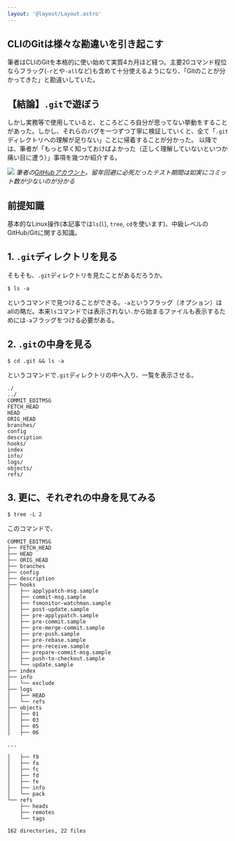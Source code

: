 ```yaml
---
layout: '@layout/Layout.astro'
---
```

## CLIのGitは様々な勘違いを引き起こす
筆者はCLIのGitを本格的に使い始めて実質4カ月ほど経つ。主要20コマンド程位ならフラッグ(`-r`とや`-all`など)も含めて十分使えるようになり、「Gitのことが分かってきた」と勘違いしていた。

## 【結論】`.git`で遊ぼう
しかし実務等で使用していると、ところどころ自分が思ってない挙動をすることがあった。しかし、それらのバグを一つずつ丁寧に検証していくと、全て「`.git`ディレクトリへの理解が足りない」ことに帰着することが分かった。
以降では、筆者が「もっと早く知っておけばよかった（正しく理解していないといつか痛い目に遭う）」事項を幾つか紹介する。

![](https://storage.googleapis.com/zenn-user-upload/58461160af6a-20240429.png)
*筆者の[GitHubアカウント](https://github.com/yunaimatsu)。留年回避に必死だったテスト期間は如実にコミット数が少ないのが分かる*

## 前提知識
基本的なLinux操作(本記事では`ls`(`l`), `tree`, `cd`を使います)、中級レベルのGitHub/Gitに関する知識。

## 1. `.git`ディレクトリを見る
そもそも、`.git`ディレクトリを見たことがあるだろうか。
```
$ ls -a
```
というコマンドで見つけることができる。`-a`というフラッグ（オプション）はallの略だ。本来`ls`コマンドでは表示されない`.`から始まるファイルも表示するためには`-a`フラッグをつける必要がある。

## 2. `.git`の中身を見る
```
$ cd .git && ls -a
```
というコマンドで`.git`ディレクトリの中へ入り、一覧を表示させる。
```
./
../
COMMIT_EDITMSG
FETCH_HEAD
HEAD
ORIG_HEAD
branches/
config
description
hooks/
index
info/
logs/
objects/
refs/
```
## 3. 更に、それぞれの中身を見てみる
```
$ tree -L 2
```
このコマンドで、
```
COMMIT_EDITMSG
├── FETCH_HEAD
├── HEAD
├── ORIG_HEAD
├── branches
├── config
├── description
├── hooks
│   ├── applypatch-msg.sample
│   ├── commit-msg.sample
│   ├── fsmonitor-watchman.sample
│   ├── post-update.sample
│   ├── pre-applypatch.sample
│   ├── pre-commit.sample
│   ├── pre-merge-commit.sample
│   ├── pre-push.sample
│   ├── pre-rebase.sample
│   ├── pre-receive.sample
│   ├── prepare-commit-msg.sample
│   ├── push-to-checkout.sample
│   └── update.sample
├── index
├── info
│   └── exclude
├── logs
│   ├── HEAD
│   └── refs
├── objects
│   ├── 01
│   ├── 03
│   ├── 05
│   ├── 06

...

│   ├── f9
│   ├── fa
│   ├── fc
│   ├── fd
│   ├── fe
│   ├── info
│   └── pack
└── refs
    ├── heads
    ├── remotes
    └── tags

162 directories, 22 files
```